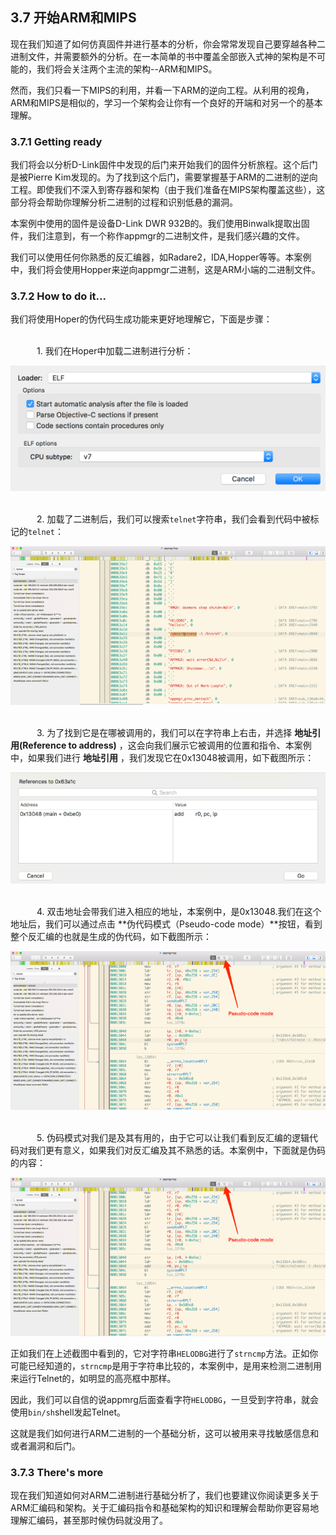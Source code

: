 ## 3.7 开始ARM和MIPS

现在我们知道了如何仿真固件并进行基本的分析，你会常常发现自己要穿越各种二进制文件，并需要额外的分析。在一本简单的书中覆盖全部嵌入式神的架构是不可能的，我们将会关注两个主流的架构--ARM和MIPS。

然而，我们只看一下MIPS的利用，并看一下ARM的逆向工程。从利用的视角，ARM和MIPS是相似的，学习一个架构会让你有一个良好的开端和对另一个的基本理解。
### 3.7.1 Getting ready

我们将会以分析D-Link固件中发现的后门来开始我们的固件分析旅程。这个后门是被Pierre Kim发现的。为了找到这个后门，需要掌握基于ARM的二进制的逆向工程。即使我们不深入到寄存器和架构（由于我们准备在MIPS架构覆盖这些），这部分将会帮助你理解分析二进制的过程和识别低悬的漏洞。

本案例中使用的固件是设备D-Link DWR 932B的。我们使用Binwalk提取出固件，我们注意到，有一个称作appmgr的二进制文件，是我们感兴趣的文件。

我们可以使用任何你熟悉的反汇编器，如Radare2，IDA,Hopper等等。本案例中，我们将会使用Hopper来逆向appmgr二进制，这是ARM小端的二进制文件。

### 3.7.2 How to do it...

我们将使用Hoper的伪代码生成功能来更好地理解它，下面是步骤：

<br>&emsp;&emsp;&emsp;1. 我们在Hoper中加载二进制进行分析：

![](../img/3-7/3-7-2-1.png)

<br>&emsp;&emsp;&emsp;2. 加载了二进制后，我们可以搜索`telnet`字符串，我们会看到代码中被标记的`telnet`：

![](../img/3-7/3-7-2-2.png)

<br>&emsp;&emsp;&emsp;3. 为了找到它是在哪被调用的，我们可以在字符串上右击，并选择 **地址引用(Reference to address)** ，这会向我们展示它被调用的位置和指令、本案例中，如果我们进行 **地址引用** ，我们发现它在0x13048被调用，如下截图所示：

![](../img/3-7/3-7-2-3.png)

<br>&emsp;&emsp;&emsp;4. 双击地址会带我们进入相应的地址，本案例中，是0x13048.我们在这个地址后，我们可以通过点击 **伪代码模式（Pseudo-code mode）**按钮，看到整个反汇编的也就是生成的伪代码，如下截图所示：

![](../img/3-7/3-7-2-4.png)

<br>&emsp;&emsp;&emsp;5. 伪码模式对我们是及其有用的，由于它可以让我们看到反汇编的逻辑代码对我们更有意义，如果我们对反汇编及其不熟悉的话。本案例中，下面就是伪码的内容：

![](../img/3-7/3-7-2-4.png)

正如我们在上述截图中看到的，它对字符串`HELODBG`进行了`strncmp`方法。正如你可能已经知道的，`strncmp`是用于字符串比较的，本案例中，是用来检测二进制用来运行Telnet的，如明显的高亮框中那样。

因此，我们可以自信的说appmrg后面查看字符`HELODBG`，一旦受到字符串，就会使用`bin/sh`shell发起Telnet。

这就是我们如何进行ARM二进制的一个基础分析，这可以被用来寻找敏感信息和或者漏洞和后门。

### 3.7.3 There's more

现在我们知道如何对ARM二进制进行基础分析了，我们也要建议你阅读更多关于ARM汇编码和架构。关于汇编码指令和基础架构的知识和理解会帮助你更容易地理解汇编码，甚至那时候伪码就没用了。